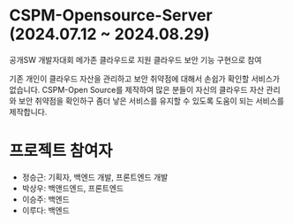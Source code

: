 # CSPM-Opensource-Server (2024.07.12 ~ 2024.08.29)
공개SW 개발자대회 메가존 클라우드로 지원 클라우드 보안 기능 구현으로 참여

기존 개인이 클라우드 자산을 관리하고 보안 취약점에 대해서 손쉽가 확인할 서비스가 없습니다.
CSPM-Open Source를 제작하여 많은 분들이 자신의 클라우드 자산 관리와 보안 취약점을 확인하구 좀더 낳은 서비스를 유지할 수 있도록 도움이 되는 서비스를 제작합니다.

# 프로젝트 참여자
- 정승근: 기획자, 백엔드 개발, 프론트엔드 개발
- 박상우: 백앤드엔드, 프론트엔드
- 이승주: 백엔드
- 이루다: 백엔드
